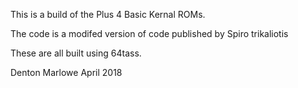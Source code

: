 This is a build of the Plus 4 Basic Kernal ROMs.

The code is a modifed version of code published by Spiro trikaliotis

These are all built using 64tass.

Denton Marlowe
April 2018